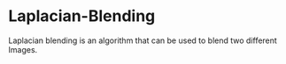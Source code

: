 # Laplacian-Blending
Laplacian blending is an algorithm that can be used to blend two different Images.
